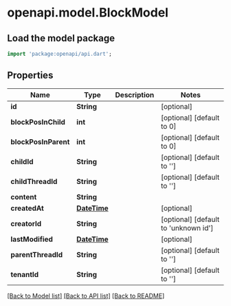 # openapi.model.BlockModel

## Load the model package
```dart
import 'package:openapi/api.dart';
```

## Properties
Name | Type | Description | Notes
------------ | ------------- | ------------- | -------------
**id** | **String** |  | [optional] 
**blockPosInChild** | **int** |  | [optional] [default to 0]
**blockPosInParent** | **int** |  | [optional] [default to 0]
**childId** | **String** |  | [optional] [default to '']
**childThreadId** | **String** |  | [optional] [default to '']
**content** | **String** |  | 
**createdAt** | [**DateTime**](DateTime.md) |  | [optional] 
**creatorId** | **String** |  | [optional] [default to 'unknown id']
**lastModified** | [**DateTime**](DateTime.md) |  | [optional] 
**parentThreadId** | **String** |  | [optional] [default to '']
**tenantId** | **String** |  | [optional] [default to '']

[[Back to Model list]](../README.md#documentation-for-models) [[Back to API list]](../README.md#documentation-for-api-endpoints) [[Back to README]](../README.md)


